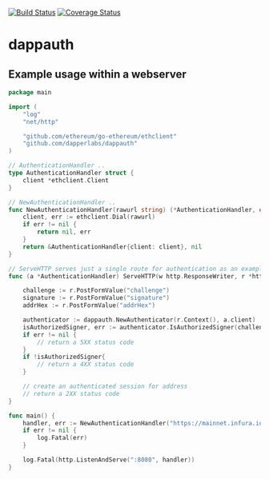 [![Build Status](https://travis-ci.com/dapperlabs/dappauth.svg?branch=master)](https://travis-ci.com/dapperlabs/dappauth)
[![Coverage Status](https://coveralls.io/repos/github/dapperlabs/dappauth/badge.svg?branch=master)](https://coveralls.io/github/dapperlabs/dappauth?branch=master)
# dappauth

## Example usage within a webserver

```Go
package main

import (
	"log"
	"net/http"

	"github.com/ethereum/go-ethereum/ethclient"
	"github.com/dapperlabs/dappauth"
)

// AuthenticationHandler ..
type AuthenticationHandler struct {
	client *ethclient.Client
}

// NewAuthenticationHandler ..
func NewAuthenticationHandler(rawurl string) (*AuthenticationHandler, error) {
	client, err := ethclient.Dial(rawurl)
	if err != nil {
		return nil, err
	}
	return &AuthenticationHandler{client: client}, nil
}

// ServeHTTP serves just a single route for authentication as an example
func (a *AuthenticationHandler) ServeHTTP(w http.ResponseWriter, r *http.Request) {

	challenge := r.PostFormValue("challenge")
	signature := r.PostFormValue("signature")
	addrHex := r.PostFormValue("addrHex")

	authenticator := dappauth.NewAuthenticator(r.Context(), a.client)
	isAuthorizedSigner, err := authenticator.IsAuthorizedSigner(challenge, signature, addrHex)
	if err != nil {
		// return a 5XX status code
	}
	if !isAuthorizedSigner{
		// return a 4XX status code
	}

	// create an authenticated session for address
	// return a 2XX status code
}

func main() {
	handler, err := NewAuthenticationHandler("https://mainnet.infura.io")
	if err != nil {
		log.Fatal(err)
	}

	log.Fatal(http.ListenAndServe(":8080", handler))
}
```
